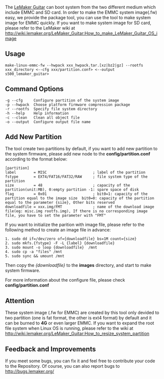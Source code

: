 The [LeMaker Guitar](http://www.lemaker.org/article-46-1.html) can boot system from the two different medium which include EMMC and SD card. In order to make the EMMC system image(.fw) easy, we provide the package tool, you can use the tool to make system image for EMMC quickly.
If you want to make system image for SD card, please refer to the LeMaker wiki at <http://wiki.lemaker.org/LeMaker_Guitar:How_to_make_LeMaker_Guitar_OS_image>

## Usage
	make-linux-emmc-fw --hwpack xxx_hwpack.tar.[xz|bz2|gz] --rootfs xxx_directory <--cfg xxx/partition.conf> <--output s500_lemaker_guitar>

## Command Options
	-g --cfg     Configure partition of the system image
	-p --hwpack  Choose platform firmware compression package
	-r --rootfs  Specify file system directory
	-h --help    Help information
	-c --clean   Clean all object file
	-o --output  Configure output file name

## Add New Partition
The tool create two partitions by default, if you want to add new partition to the system firmware, please add new node to the **config/partition.conf** according to the format below:

	[partition]
	label        = MISC                     ; label of the partition
	fstype       = EXT4/FAT16/FAT32/RAW     ; file system type of the partition
	size         = 48                       ; capacity of the partition(unit:MB), 0:empty partition -1: spare space of disk
	flag         = 0x01                     ; bit0=1: capacity of the partition equal to the image size  bit0=0: capacity of the partition equal to the parameter {size}, Other bits reserved
	downloadfile = xxx.img/FMT              ; name of the download image file(eg: misc.img rootfs.img), If there is no corresponding image file, you have to set the parameter with "FMT"

If you want to initialize the parition with image file, please refer to the following method to create an image file in advance:   

	1. sudo dd if=/dev/zero of={downloadfile} bs=1M count={size}     
	2. sudo mkfs.{fstype} -F -L {label} {downloadfile}  
	3. sudo mount -o loop {downloadfile}  /mnt  
	4. sudo cp -a "files" /mnt  
	5. sudo sync && umount /mnt  
Then copy the *{downloadfile}* to the **images** directory, and start to make system firmware.

For more information about the configure file, please check **config/partition.conf**

## Attention
These system image (.fw for EMMC) are created by this tool only devided to two
partition (one is fat format, the other is ext4 format) by default and it can be burned to
**4G** or even larger EMMC.
If you want to expand the root file system when Linux OS is running, please refer
to the wiki at <http://wiki.lemaker.org/LeMaker_Guitar:How_to_resize_system_partition>

## Feedback and Improvements
If you meet some bugs, you can fix it and feel free to contribute your code to the Repository. Of course, you can also report bugs to <http://bugs.lemaker.org/>
